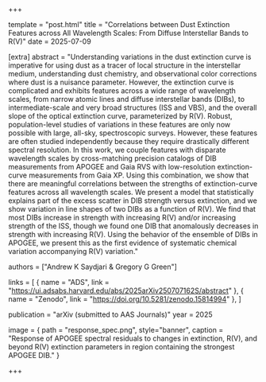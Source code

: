 +++

template = "post.html"
title = "Correlations between Dust Extinction Features across All Wavelength Scales: From Diffuse Interstellar Bands to R(V)"
date = 2025-07-09

[extra]
abstract = "Understanding variations in the dust extinction curve is imperative for using dust as a tracer of local structure in the interstellar medium, understanding dust chemistry, and observational color corrections where dust is a nuisance parameter. However, the extinction curve is complicated and exhibits features across a wide range of wavelength scales, from narrow atomic lines and diffuse interstellar bands (DIBs), to intermediate-scale and very broad structures (ISS and VBS), and the overall slope of the optical extinction curve, parameterized by R(V). Robust, population-level studies of variations in these features are only now possible with large, all-sky, spectroscopic surveys. However, these features are often studied independently because they require drastically different spectral resolution. In this work, we couple features with disparate wavelength scales by cross-matching precision catalogs of DIB measurements from APOGEE and Gaia RVS with low-resolution extinction-curve measurements from Gaia XP. Using this combination, we show that there are meaningful correlations between the strengths of extinction-curve features across all wavelength scales. We present a model that statistically explains part of the excess scatter in DIB strength versus extinction, and we show variation in line shapes of two DIBs as a function of R(V). We find that most DIBs increase in strength with increasing R(V) and/or increasing strength of the ISS, though we found one DIB that anomalously decreases in strength with increasing R(V). Using the behavior of the ensemble of DIBs in APOGEE, we present this as the first evidence of systematic chemical variation accompanying R(V) variation."

authors = ["Andrew K Saydjari & Gregory G Green"]

links = [
    { name = "ADS", link = "https://ui.adsabs.harvard.edu/abs/2025arXiv250707162S/abstract" },
    { name = "Zenodo", link = "https://doi.org/10.5281/zenodo.15814994" },
]

publication = "arXiv (submitted to AAS Journals)"
year = 2025

image = { path = "response_spec.png", style="banner", caption = "Response of APOGEE spectral residuals to changes in extinction, R(V), and beyond R(V) extinction parameters in region containing the strongest APOGEE DIB." }

+++

